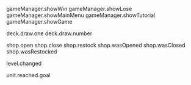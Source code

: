 gameManager.showWin
gameManager.showLose
gameManager.showMainMenu
gameManager.showTutorial
gameManager.showGame

deck.draw.one
deck.draw.number <int>

shop.open
shop.close
shop.restock
shop.wasOpened
shop.wasClosed
shop.wasRestocked

level.changed <int>

unit.reached.goal